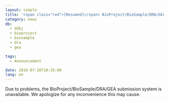 ```yaml
---
layout: simple
title: '<span class="red">[Resumed]</span> BioProject/BioSample/DRA/GEA submission system is unavailable due to problems'
category: news
db:
  - ddbj
  - bioproject
  - biosample
  - dra
  - gea

tags:
  - Announcement

date: 2018-07-26T10:35:00
lang: en
---
```


<p>Due to problems, the BioProject/BioSample/DRA/GEA submission system is unavailable. We apologize for any inconvenience this may cause.</p>
